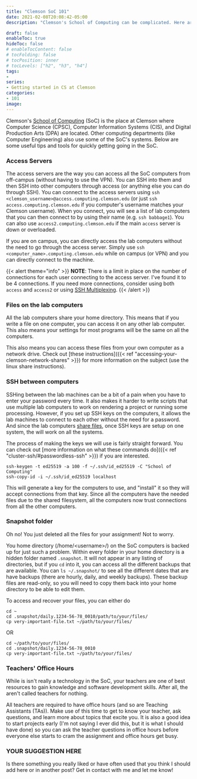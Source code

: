 ```yaml
---
title: "Clemson SoC 101"
date: 2021-02-08T20:08:42-05:00
description: "Clemson's School of Computing can be complicated. Here are some tips and tricks to get started quickly and make the most of the resources you have."

draft: false
enableToc: true
hideToc: false
# enableTocContent: false
# tocFolding: false
# tocPosition: inner
# tocLevels: ["h2", "h3", "h4"]
tags:
- 
series:
- Getting started in CS at Clemson
categories:
- 101
image:
---
```


Clemson's [School of Computing](https://www.clemson.edu/cecas/departments/computing/index.html) (SoC) is the place at Clemson where Computer Science (CPSC), Computer Information Systems (CIS), and Digital Production Arts (DPA) are located. Other computing departments (like Computer Engineering) also use some of the SoC's systems. Below are some useful tips and tools for quickly getting going in the SoC.

### Access Servers

The access servers are the way you can access all the SoC computers from off-campus (without having to use the VPN). You can SSH into them and then SSH into other computers through access (or anything else you can do through SSH). You can connect to the access servers using `ssh <clemson_username>@access.computing.clemson.edu` (or just `ssh access.computing.clemson.edu` if you computer's username matches your Clemson username). When you connect, you will see a list of lab computers that you can then connect to by using their name (e.g. `ssh babbage1`). You can also use `access2.computing.clemson.edu` if the main `access` server is down or overloaded.

If you are on campus, you can directly access the lab computers without the need to go through the access server. Simply use `ssh <computer_name>.computing.clemson.edu` while on campus (or VPN) and you can directly connect to the machine.

{{< alert theme="info" >}}
**NOTE**: There is a limit in place on the number of connections for each user connecting to the access server. I've found it to be 4 connections. If you need more connections, consider using both `access` and `access2` or using [SSH Multiplexing](https://en.wikibooks.org/wiki/OpenSSH/Cookbook/Multiplexing).
{{< /alert >}}

### Files on the lab computers

All the lab computers share your home directory. This means that if you write a file on one computer, you can access it on any other lab computer. This also means your settings for most programs will be the same on all the computers.

This also means you can access these files from your own computer as a network drive. Check out [these instructions]({{< ref "accessing-your-clemson-network-shares" >}}) for more information on the subject (use the linux share instructions).

### SSH between computers

SSHing between the lab machines can be a bit of a pain when you have to enter your password every time. It also makes it harder to write scripts that use multiple lab computers to work on rendering a project or running some processing. However, if you set up SSH keys on the computers, it allows the lab machines to connect to each other without the need for a password. And since the lab computers [share files](#files-on-the-lab-computers), once SSH keys are setup on one system, the will work on all the systems.
<!-- TODO: add link to normal SSH key guide -->

The process of making the keys we will use is fairly straight forward. You can check out [more information on what these commands do]({{< ref "cluster-ssh/#passwordless-ssh" >}}) if you are interested.

```shell
ssh-keygen -t ed25519 -a 100 -f ~/.ssh/id_ed25519 -C "School of Computing"
ssh-copy-id -i ~/.ssh/id_ed25519 localhost
```

This will generate a key for the computers to use, and "install" it so they will accept connections from that key. Since all the computers have the needed files due to the shared filesystem, all the computers now trust connections from all the other computers.

### Snapshot folder

Oh no! You just deleted all the files for your assignment! Not to worry.

You home directory (/home/\<username\>/) on the SoC computers is backed up for just such a problem. Within every folder in your home directory is a hidden folder named `.snapshot`. It will not appear in any listing of directories, but if you `cd` into it, you can access all the different backups that are available. You can `ls ~/.snapshot/` to see all the different dates that are have backups (there are hourly, daily, and weekly backups). These backup files are read-only, so you will need to copy them back into your home directory to be able to edit them.

To access and recover your files, you can either do

```shell
cd ~
cd .snapshot/daily.1234-56-78_0010/path/to/your/files/
cp very-important-file.txt ~/path/to/your/files/
```

OR

```shell
cd ~/path/to/your/files/
cd .snapshot/daily.1234-56-78_0010
cp very-important-file.txt ~/path/to/your/files/
```

### Teachers' Office Hours

While is isn't really a technology in the SoC, your teachers are one of best resources to gain knowledge and software development skills. After all, the aren't called teachers for nothing.

All teachers are required to have office hours (and so are Teaching Assistants (TAs)). Make use of this time to get to know your teacher, ask questions, and learn more about topics that excite you. It is also a good idea to start projects early (I'm not saying I ever did this, but it is what I should have done) so you can ask the teacher questions in office hours before everyone else starts to cram the assignment and office hours get busy.

### YOUR SUGGESTION HERE

Is there something you really liked or have often used that you think I should add here or in another post? Get in contact with me and let me know!
